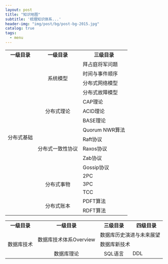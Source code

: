 ```yaml
---
layout: post
title: "知识地图"
subtitle: '梳理知识体系...'
header-img: "img/post/bg/post-bg-2015.jpg"
catalog: true
tags:
  - menu
---
```


<table>
    <tr>
        <td colspan="1" style="text-align: center;vertical-align:middle;"><b>一级目录</b></td>
        <td colspan="1" style="text-align: center;vertical-align:middle;"><b>一级目录</b></td>
        <td colspan="1" style="text-align: center;vertical-align:middle;"><b>三级目录</b></td>
    </tr>
    <tr>
        <td rowspan="18" style="text-align: center;vertical-align:middle;">分布式基础</td>
        <td rowspan="4" style="text-align: center;vertical-align:middle;">系统模型</td>
        <td>拜占庭将军问题</td>
    </tr>
    <tr>
       <td>时间与事件顺序</td>
    </tr>
    <tr>
       <td>分布式网络模型</td>
    </tr>
    <tr>
        <td>分布式故障模型</td>
    </tr>
    <tr>
        <td rowspan="3" style="text-align: center;vertical-align:middle;">分布式理论</td>
        <td>CAP理论</td>
    </tr>
    <tr>
        <td>ACID理论</td>
    </tr>
    <tr>
        <td>BASE理论</td>
    </tr>
    <tr>
        <td rowspan="5" style="text-align: center;vertical-align:middle;">分布式一致性协议</td>
        <td>Quorum NWR算法</td>
    </tr>
    <tr>
        <td>Raft协议</td>
    </tr>
    <tr>
        <td>Raxos协议</td>
    </tr>
    <tr>
        <td>Zab协议</td>
    </tr>
    <tr>
        <td>Gossip协议</td>
    </tr>
    <tr>
        <td rowspan="3" style="text-align: center;vertical-align:middle;">分布式事物</td>
        <td>2PC</td>
    </tr>
    <tr>
        <td>3PC</td>
    </tr>
    <tr>
        <td>TCC</td>
    </tr>
    <tr>
        <td rowspan="2" style="text-align: center;vertical-align:middle;">分布式账本</td>
        <td>PDFT算法</td>
    </tr>
    <tr>
        <td>RDFT算法</td>
    </tr>

</table>

<table>
    <tr>
        <td colspan="1" style="text-align: center;vertical-align:middle;"><b>一级目录</b></td>
        <td colspan="1" style="text-align: center;vertical-align:middle;"><b>一级目录</b></td>
        <td colspan="1" style="text-align: center;vertical-align:middle;"><b>三级目录</b></td>
        <td colspan="1" style="text-align: center;vertical-align:middle;"><b>四级目录</b></td>
    </tr>
    <tr>
        <td rowspan="18" style="text-align: center;vertical-align:middle;">数据库技术</td>
        <td rowspan="2" style="text-align: center;vertical-align:middle;">数据库技术体系Overview</td>
        <td colspan="2">数据库历史演进与未来展望</td>
    </tr>
    <tr>
        <td colspan="2">数据库新技术</td>
    </tr>
    <tr>
        <td rowspan="8" style="text-align: center;vertical-align:middle;">数据库理论</td>
        <td rowspan="8" style="text-align: center;vertical-align:middle;">SQL语言</td>
        <td>DDL</td>
    </tr>
</table>

